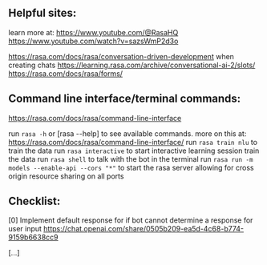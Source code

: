 ## Helpful sites:

learn more at: https://www.youtube.com/@RasaHQ
https://www.youtube.com/watch?v=sazsWmP2d3o

https://rasa.com/docs/rasa/conversation-driven-development when creating chats
https://learning.rasa.com/archive/conversational-ai-2/slots/
https://rasa.com/docs/rasa/forms/

## Command line interface/terminal commands:
https://rasa.com/docs/rasa/command-line-interface

run `rasa -h` or [rasa --help] to see available commands. more on this at: https://rasa.com/docs/rasa/command-line-interface/
run `rasa train nlu` to train the data
run `rasa interactive` to start interactive learning session train the data
run `rasa shell` to talk with the bot in the terminal
run `rasa run -m models --enable-api --cors "*"` to start the rasa server allowing for cross origin resource sharing on all ports

## Checklist:

[0] Implement default response for if bot cannot determine a response for user input
https://chat.openai.com/share/0505b209-ea5d-4c68-b774-9159b6638cc9

[...]